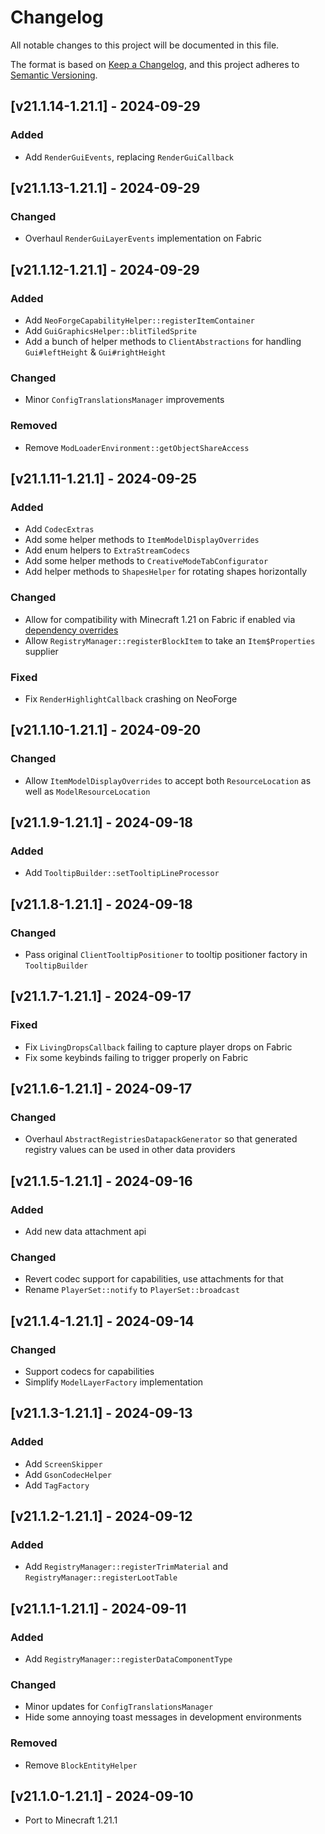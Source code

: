 # Changelog
All notable changes to this project will be documented in this file.

The format is based on [Keep a Changelog](https://keepachangelog.com/en/1.0.0/),
and this project adheres to [Semantic Versioning](https://semver.org/spec/v2.0.0.html).

## [v21.1.14-1.21.1] - 2024-09-29
### Added
- Add `RenderGuiEvents`, replacing `RenderGuiCallback`

## [v21.1.13-1.21.1] - 2024-09-29
### Changed
- Overhaul `RenderGuiLayerEvents` implementation on Fabric

## [v21.1.12-1.21.1] - 2024-09-29
### Added
- Add `NeoForgeCapabilityHelper::registerItemContainer`
- Add `GuiGraphicsHelper::blitTiledSprite`
- Add a bunch of helper methods to `ClientAbstractions` for handling `Gui#leftHeight` &amp; `Gui#rightHeight`
### Changed
- Minor `ConfigTranslationsManager` improvements
### Removed
- Remove `ModLoaderEnvironment::getObjectShareAccess`

## [v21.1.11-1.21.1] - 2024-09-25
### Added
- Add `CodecExtras`
- Add some helper methods to `ItemModelDisplayOverrides`
- Add enum helpers to `ExtraStreamCodecs`
- Add some helper methods to `CreativeModeTabConfigurator`
- Add helper methods to `ShapesHelper` for rotating shapes horizontally
### Changed
- Allow for compatibility with Minecraft 1.21 on Fabric if enabled via [dependency overrides](https://fabricmc.net/wiki/tutorial:dependency_overrides)
- Allow `RegistryManager::registerBlockItem` to take an `Item$Properties` supplier
### Fixed
- Fix `RenderHighlightCallback` crashing on NeoForge

## [v21.1.10-1.21.1] - 2024-09-20
### Changed
- Allow `ItemModelDisplayOverrides` to accept both `ResourceLocation` as well as `ModelResourceLocation`

## [v21.1.9-1.21.1] - 2024-09-18
### Added
- Add `TooltipBuilder::setTooltipLineProcessor`

## [v21.1.8-1.21.1] - 2024-09-18
### Changed
- Pass original `ClientTooltipPositioner` to tooltip positioner factory in `TooltipBuilder`

## [v21.1.7-1.21.1] - 2024-09-17
### Fixed
- Fix `LivingDropsCallback` failing to capture player drops on Fabric
- Fix some keybinds failing to trigger properly on Fabric

## [v21.1.6-1.21.1] - 2024-09-17
### Changed
- Overhaul `AbstractRegistriesDatapackGenerator` so that generated registry values can be used in other data providers

## [v21.1.5-1.21.1] - 2024-09-16
### Added
- Add new data attachment api
### Changed
- Revert codec support for capabilities, use attachments for that
- Rename `PlayerSet::notify` to `PlayerSet::broadcast`

## [v21.1.4-1.21.1] - 2024-09-14
### Changed
- Support codecs for capabilities
- Simplify `ModelLayerFactory` implementation

## [v21.1.3-1.21.1] - 2024-09-13
### Added
- Add `ScreenSkipper`
- Add `GsonCodecHelper`
- Add `TagFactory`

## [v21.1.2-1.21.1] - 2024-09-12
### Added
- Add `RegistryManager::registerTrimMaterial` and `RegistryManager::registerLootTable`

## [v21.1.1-1.21.1] - 2024-09-11
### Added
- Add `RegistryManager::registerDataComponentType`
### Changed
- Minor updates for `ConfigTranslationsManager`
- Hide some annoying toast messages in development environments
### Removed
- Remove `BlockEntityHelper`

## [v21.1.0-1.21.1] - 2024-09-10
- Port to Minecraft 1.21.1

